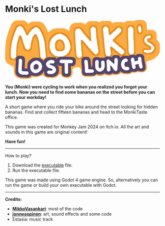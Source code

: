 # Monki's Lost Lunch

![title art](assets/menu/title.png)

**You (Monki) were cycling to work when you realized you forgot your lunch.
Now you need to find some bananas on the street before you can start your workday!**

A short game where you ride your bike around the street looking for hidden bananas. Find and collect fifteen bananas and head to the MonkiTaste office.

This game was created for Monkey Jam 2024 on Itch.io.
All the art and sounds in this game are original content!

**Have fun!**
___

How to play?
1.  Download the [executable](MonkisLostLunch.exe) file.
2.  Run the executable file.

This game was made using Godot 4 game engine. So, alternatively you can run the game or build your own executable with Godot.
___

**Credits:**

- **[MikkoVasankari](https://github.com/MikkoVasankari)**: most of the code
- **[jonneaspinen](https://github.com/jonneaspinen)**: art, sound effects and some code
- Estasia: music track
